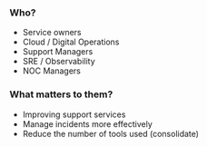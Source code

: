 ### Who?
- Service owners
- Cloud / Digital Operations
- Support Managers
- SRE / Observability
- NOC Managers

### What matters to them?
- Improving support services
- Manage incidents more effectively
- Reduce the number of tools used (consolidate)